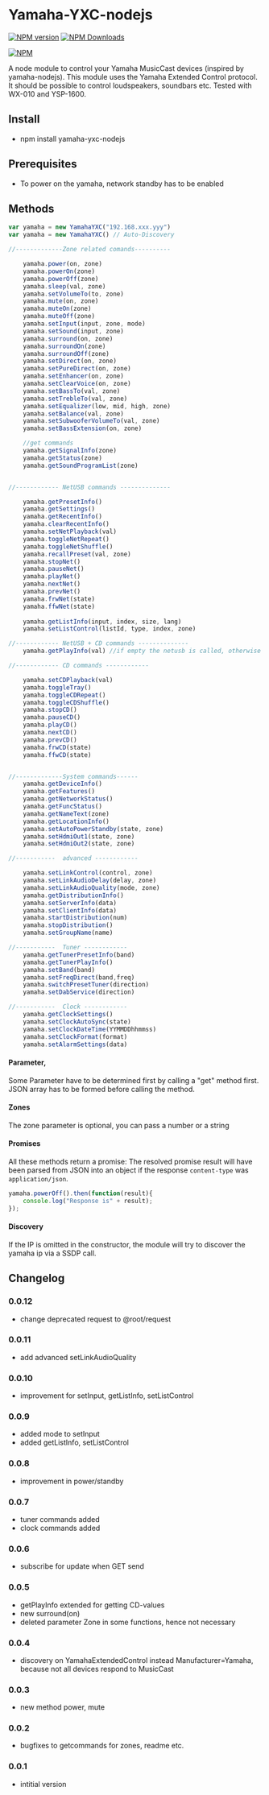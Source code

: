 Yamaha-YXC-nodejs
==================
[![NPM version](http://img.shields.io/npm/v/yamaha-yxc-nodejs.svg)](https://npmjs.org/package/yamaha-yxc-nodejs)
[![NPM Downloads](https://img.shields.io/npm/dm/yamaha-yxc-nodejs.svg?style=flat)](https://npmjs.org/package/yamaha-yxc-nodejs)

[![NPM](https://nodei.co/npm/yamaha-yxc-nodejs.png?downloads=true)](https://npmjs.org/package/yamaha-yxc-nodejs)


A node module to control your Yamaha MusicCast devices (inspired by yamaha-nodejs).
This module uses the Yamaha Extended Control protocol.
It should be possible to control loudspeakers, soundbars etc.
Tested with WX-010 and YSP-1600. 

## Install
* npm install yamaha-yxc-nodejs

## Prerequisites
* To power on the yamaha, network standby has to be enabled


## Methods
```javascript
var yamaha = new YamahaYXC("192.168.xxx.yyy")
var yamaha = new YamahaYXC() // Auto-Discovery

//-------------Zone related comands----------

    yamaha.power(on, zone)
    yamaha.powerOn(zone)
    yamaha.powerOff(zone)
    yamaha.sleep(val, zone)
    yamaha.setVolumeTo(to, zone)
    yamaha.mute(on, zone)
    yamaha.muteOn(zone)
    yamaha.muteOff(zone)
    yamaha.setInput(input, zone, mode)
    yamaha.setSound(input, zone)
    yamaha.surround(on, zone)
    yamaha.surroundOn(zone)
    yamaha.surroundOff(zone)
    yamaha.setDirect(on, zone)
    yamaha.setPureDirect(on, zone)
    yamaha.setEnhancer(on, zone)
    yamaha.setClearVoice(on, zone)
    yamaha.setBassTo(val, zone)
    yamaha.setTrebleTo(val, zone)
    yamaha.setEqualizer(low, mid, high, zone)
    yamaha.setBalance(val, zone)
    yamaha.setSubwooferVolumeTo(val, zone)
    yamaha.setBassExtension(on, zone)

    //get commands
    yamaha.getSignalInfo(zone)
    yamaha.getStatus(zone)
    yamaha.getSoundProgramList(zone)


//------------ NetUSB commands --------------

    yamaha.getPresetInfo()
    yamaha.getSettings()
    yamaha.getRecentInfo()
    yamaha.clearRecentInfo()
    yamaha.setNetPlayback(val)
    yamaha.toggleNetRepeat()
    yamaha.toggleNetShuffle()
    yamaha.recallPreset(val, zone)
    yamaha.stopNet()
    yamaha.pauseNet()
    yamaha.playNet()
    yamaha.nextNet()
    yamaha.prevNet()
    yamaha.frwNet(state)
    yamaha.ffwNet(state)
    
    yamaha.getListInfo(input, index, size, lang)
    yamaha.setListControl(listId, type, index, zone)

//------------ NetUSB + CD commands --------------
    yamaha.getPlayInfo(val) //if empty the netusb is called, otherwise val must be set to "cd"

//------------ CD commands ------------

    yamaha.setCDPlayback(val)
    yamaha.toggleTray()
    yamaha.toggleCDRepeat()
    yamaha.toggleCDShuffle()
    yamaha.stopCD()
    yamaha.pauseCD()
    yamaha.playCD()
    yamaha.nextCD()
    yamaha.prevCD()
    yamaha.frwCD(state)
    yamaha.ffwCD(state)


//-------------System commands------
    yamaha.getDeviceInfo()
    yamaha.getFeatures()
    yamaha.getNetworkStatus()
    yamaha.getFuncStatus()
    yamaha.getNameText(zone)
    yamaha.getLocationInfo()
    yamaha.setAutoPowerStandby(state, zone)   
    yamaha.setHdmiOut1(state, zone)
    yamaha.setHdmiOut2(state, zone)

//-----------  advanced ------------

    yamaha.setLinkControl(control, zone)
    yamaha.setLinkAudioDelay(delay, zone)
    yamaha.setLinkAudioQuality(mode, zone)
    yamaha.getDistributionInfo()
    yamaha.setServerInfo(data)
    yamaha.setClientInfo(data)
    yamaha.startDistribution(num)
    yamaha.stopDistribution()
    yamaha.setGroupName(name)

//-----------  Tuner ------------
    yamaha.getTunerPresetInfo(band)
    yamaha.getTunerPlayInfo()
    yamaha.setBand(band)
    yamaha.setFreqDirect(band,freq)
    yamaha.switchPresetTuner(direction)    
    yamaha.setDabService(direction)

//-----------  Clock ------------    
    yamaha.getClockSettings()
    yamaha.setClockAutoSync(state)
    yamaha.setClockDateTime(YYMMDDhhmmss)
    yamaha.setClockFormat(format)
    yamaha.setAlarmSettings(data)

```

#### Parameter, 
Some Parameter have to be determined first by calling a "get" method first.
JSON array has to be formed before calling the method.

#### Zones
The zone parameter is optional, you can pass a number or a string

#### Promises
All these methods return a promise:
The resolved promise result will have been parsed from JSON into an object if the response `content-type` was `application/json`.
```javascript
yamaha.powerOff().then(function(result){
	console.log("Response is" + result);
});
```

#### Discovery
If the IP is omitted in the constructor, the module will try to discover the yamaha ip via a SSDP call.

## Changelog
### 0.0.12
* change deprecated request to @root/request
### 0.0.11
* add advanced setLinkAudioQuality

### 0.0.10
* improvement for setInput, getListInfo, setListControl

### 0.0.9
* added mode to setInput
* added getListInfo, setListControl

### 0.0.8
* improvement in power/standby

### 0.0.7
* tuner commands added
* clock commands added

### 0.0.6
* subscribe for update when GET send

### 0.0.5
* getPlayInfo extended for getting CD-values
* new surround(on)
* deleted parameter Zone in some functions, hence not necessary

### 0.0.4
* discovery on YamahaExtendedControl instead Manufacturer=Yamaha, because not all devices respond to MusicCast

### 0.0.3
* new method power, mute

### 0.0.2
* bugfixes to getcommands for zones, readme etc.

### 0.0.1
* intitial version


